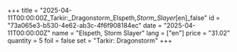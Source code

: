 +++
title = "2025-04-11T00:00:00Z_Tarkir:_Dragonstorm_Elspeth,_Storm_Slayer_[en]_false"
id = "73a065e3-b530-4e62-ab3c-4f6f908184ec"
date = "2025-04-11T00:00:00Z"
name = "Elspeth, Storm Slayer"
lang = ["en"]
price = "31.02"
quantity = 5
foil = false
set = "Tarkir: Dragonstorm"
+++
